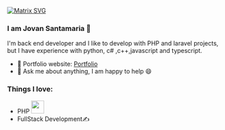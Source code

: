 [![Matrix SVG](https://raw.githubusercontent.com/rodrigograca31/rodrigograca31/master/matrix.svg)](https://www.youtube.com/watch?v=SDkAGkd4NLc) 

<!-- <h3>  I am Jovan 👋</h3> -->
###  I am Jovan Santamaria 👋
I'm back end developer and I like to develop with PHP and laravel projects, but I have experience with python, c# ,c++,javascript and typescript.

- 🎯 Portfolio website: [Portfolio](https://jovan-debian.github.io/)
- 💬 Ask me about anything, I am happy to help :smile:



### Things I love:
- PHP <img src="https://media.giphy.com/media/WUlplcMpOCEmTGBtBW/giphy.gif" width="30"> 
- FullStack Development✍️


